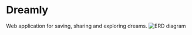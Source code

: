 # Dreamly
Web application for saving, sharing and exploring dreams.
![ERD diagram](https://github.com/tina2042/Dreamly/assets/101676734/cb059cdb-2d45-4ff3-b669-85969d219538)

